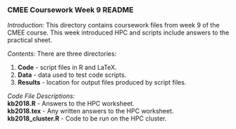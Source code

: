 ### CMEE Coursework Week 9 README

*Introduction:* This directory contains coursework files from week 9 of the CMEE course. This week introduced HPC and scripts include answers to the practical sheet.
  
*Contents:* There are three directories:  
1. **Code** - script files in R and LaTeX.
2. **Data** - data used to test code scripts.
3. **Results** - location for output files produced by script files.
   
*Code File Descriptions:*  
**kb2018.R** - Answers to the HPC worksheet.  
**kb2018.tex** - Any written answers to the HPC worksheet.  
**kb2018_cluster.R** - Code to be run on the HPC cluster.  